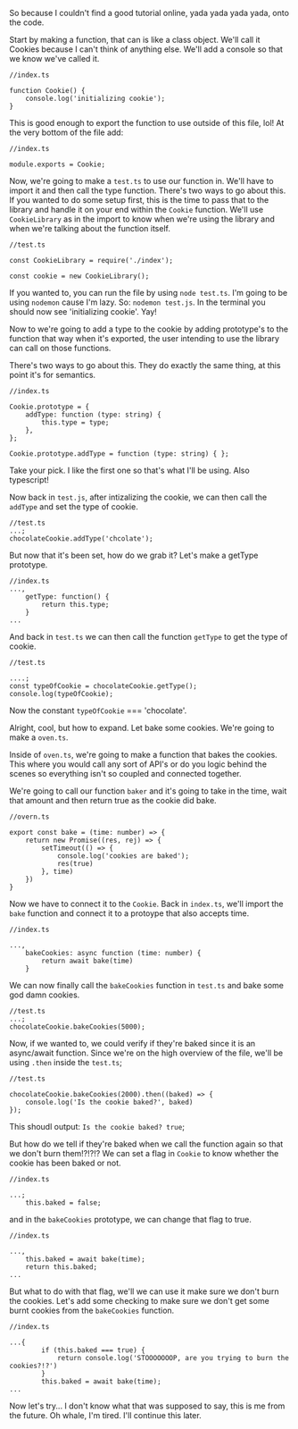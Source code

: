 So because I couldn't find a good tutorial online, yada yada yada yada, onto the code.

Start by making a function, that can is like a class object. We'll call it Cookies because I can't think of anything else. We'll add a console so that we know we've called it. 

```
//index.ts

function Cookie() {
    console.log('initializing cookie');
}
```

This is good enough to export the function to use outside of this file, lol! At the very bottom of the file add:

```
//index.ts

module.exports = Cookie;
```

Now, we're going to make a `test.ts` to use our function in. We'll have to import it and then call the type function. There's two ways to go about this. If you wanted to do some setup first, this is the time to pass that to the library and handle it on your end within the `Cookie` function. We'll use `CookieLibrary` as in the import to know when we're using the library and when we're talking about the function itself. 

```
//test.ts

const CookieLibrary = require('./index');

const cookie = new CookieLibrary();
```

If you wanted to, you can run the file by using `node test.ts`. I'm going to be using `nodemon` cause I'm lazy. So: `nodemon test.js`. In the terminal you should now see 'initializing cookie'. Yay! 

Now to we're going to add a type to the cookie by adding prototype's to the function that way when it's exported, the user intending to use the library can call on those functions.

There's two ways to go about this. They do exactly the same thing, at this point it's for semantics.

```
//index.ts

Cookie.prototype = {
    addType: function (type: string) {
        this.type = type;
    },
};

Cookie.prototype.addType = function (type: string) { };
```

Take your pick. I like the first one so that's what I'll be using. Also typescript!

Now back in `test.js`, after intizalizing the cookie, we can then call the `addType` and set the type of cookie.

```
//test.ts
...;
chocolateCookie.addType('chcolate');
```

But now that it's been set, how do we grab it? Let's make a getType prototype.

```
//index.ts
...,
    getType: function() {
        return this.type;
    }
...
```

And back in `test.ts` we can then call the function `getType` to get the type of cookie.

```
//test.ts

....;
const typeOfCookie = chocolateCookie.getType();
console.log(typeOfCookie);
```

Now the constant `typeOfCookie` === 'chocolate'.

Alright, cool, but how to expand. Let bake some cookies. We're going to make a `oven.ts`.

Inside of `oven.ts`, we're going to make a function that bakes the cookies. This where you would call any sort of API's or do you logic behind the scenes so everything isn't so coupled and connected together.

We're going to call our function `baker` and it's going to take in the time, wait that amount and then return true as the cookie did bake.

```
//overn.ts

export const bake = (time: number) => {
    return new Promise((res, rej) => {
        setTimeout(() => {
            console.log('cookies are baked');
            res(true)
        }, time)
    })
}
```

Now we have to connect it to the `Cookie`. Back in `index.ts`, we'll import the `bake` function and connect it to a protoype that also accepts time.

```
//index.ts

...,
    bakeCookies: async function (time: number) {
        return await bake(time)
    }
```

We can now finally call the `bakeCookies` function in `test.ts` and bake some god damn cookies. 

```
//test.ts
...;
chocolateCookie.bakeCookies(5000);
```

Now, if we wanted to, we could verify if they're baked since it is an async/await function. Since we're on the high overview of the file, we'll be using `.then` inside the `test.ts`;

```
//test.ts

chocolateCookie.bakeCookies(2000).then((baked) => {
    console.log('Is the cookie baked?', baked)
});
```
This shoudl output: `Is the cookie baked? true`;

But how do we tell if they're baked when we call the function again so that we don't burn them!?!?!? We can set a flag in `Cookie` to know whether the cookie has been baked or not. 

```
//index.ts

...;
    this.baked = false;
```

and in the `bakeCookies` prototype, we can change that flag to true.

```
//index.ts

...,
    this.baked = await bake(time);
    return this.baked;
...
```

But what to do with that flag, we'll we can use it make sure we don't burn the cookies. Let's add some checking to make sure we don't get some burnt cookies from the `bakeCookies` function.

```
//index.ts

...{
        if (this.baked === true) {
            return console.log('STOOOOOOOP, are you trying to burn the cookies?!?')
        }
        this.baked = await bake(time);
...
```

Now let's try... I don't know what that was supposed to say, this is me from the future. Oh whale, I'm tired. I'll continue this later. 